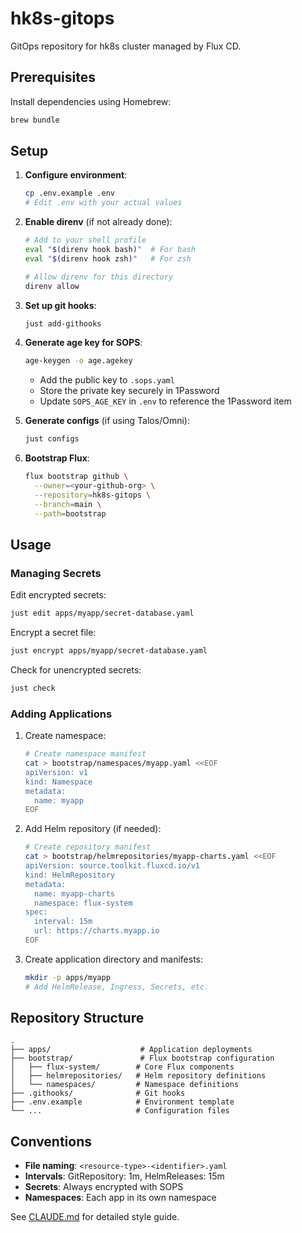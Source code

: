 # hk8s-gitops

GitOps repository for hk8s cluster managed by Flux CD.

## Prerequisites

Install dependencies using Homebrew:

```bash
brew bundle
```

## Setup

1. **Configure environment**:
   ```bash
   cp .env.example .env
   # Edit .env with your actual values
   ```

2. **Enable direnv** (if not already done):
   ```bash
   # Add to your shell profile
   eval "$(direnv hook bash)"  # For bash
   eval "$(direnv hook zsh)"   # For zsh

   # Allow direnv for this directory
   direnv allow
   ```

3. **Set up git hooks**:
   ```bash
   just add-githooks
   ```

4. **Generate age key for SOPS**:
   ```bash
   age-keygen -o age.agekey
   ```
   - Add the public key to `.sops.yaml`
   - Store the private key securely in 1Password
   - Update `SOPS_AGE_KEY` in `.env` to reference the 1Password item

5. **Generate configs** (if using Talos/Omni):
   ```bash
   just configs
   ```

6. **Bootstrap Flux**:
   ```bash
   flux bootstrap github \
     --owner=<your-github-org> \
     --repository=hk8s-gitops \
     --branch=main \
     --path=bootstrap
   ```

## Usage

### Managing Secrets

Edit encrypted secrets:
```bash
just edit apps/myapp/secret-database.yaml
```

Encrypt a secret file:
```bash
just encrypt apps/myapp/secret-database.yaml
```

Check for unencrypted secrets:
```bash
just check
```

### Adding Applications

1. Create namespace:
   ```bash
   # Create namespace manifest
   cat > bootstrap/namespaces/myapp.yaml <<EOF
   apiVersion: v1
   kind: Namespace
   metadata:
     name: myapp
   EOF
   ```

2. Add Helm repository (if needed):
   ```bash
   # Create repository manifest
   cat > bootstrap/helmrepositories/myapp-charts.yaml <<EOF
   apiVersion: source.toolkit.fluxcd.io/v1
   kind: HelmRepository
   metadata:
     name: myapp-charts
     namespace: flux-system
   spec:
     interval: 15m
     url: https://charts.myapp.io
   EOF
   ```

3. Create application directory and manifests:
   ```bash
   mkdir -p apps/myapp
   # Add HelmRelease, Ingress, Secrets, etc.
   ```

## Repository Structure

```
.
├── apps/                    # Application deployments
├── bootstrap/               # Flux bootstrap configuration
│   ├── flux-system/        # Core Flux components
│   ├── helmrepositories/   # Helm repository definitions
│   └── namespaces/         # Namespace definitions
├── .githooks/              # Git hooks
├── .env.example            # Environment template
└── ...                     # Configuration files
```

## Conventions

- **File naming**: `<resource-type>-<identifier>.yaml`
- **Intervals**: GitRepository: 1m, HelmReleases: 15m
- **Secrets**: Always encrypted with SOPS
- **Namespaces**: Each app in its own namespace

See [CLAUDE.md](CLAUDE.md) for detailed style guide.
